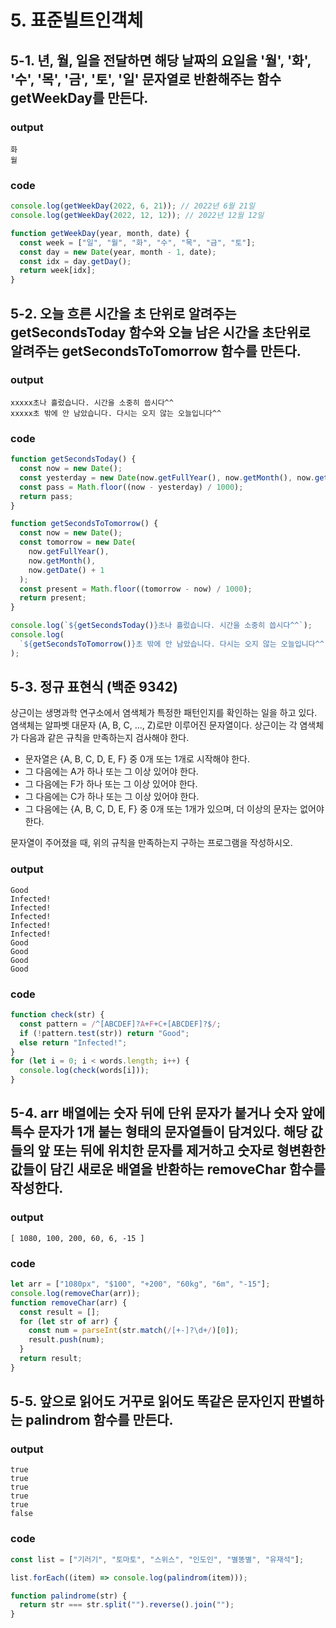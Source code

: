 # 5. 표준빌트인객체

## 5-1. 년, 월, 일을 전달하면 해당 날짜의 요일을 '월', '화', '수', '목', '금', '토', '일' 문자열로 반환해주는 함수 getWeekDay를 만든다.

### output

```
화
월
```

### code

```js
console.log(getWeekDay(2022, 6, 21)); // 2022년 6월 21일
console.log(getWeekDay(2022, 12, 12)); // 2022년 12월 12일

function getWeekDay(year, month, date) {
  const week = ["일", "월", "화", "수", "목", "금", "토"];
  const day = new Date(year, month - 1, date);
  const idx = day.getDay();
  return week[idx];
}
```

## 5-2. 오늘 흐른 시간을 초 단위로 알려주는 getSecondsToday 함수와 오늘 남은 시간을 초단위로 알려주는 getSecondsToTomorrow 함수를 만든다.

### output

```
xxxxx초나 흘렀습니다. 시간을 소중히 씁시다^^
xxxxx초 밖에 안 남았습니다. 다시는 오지 않는 오늘입니다^^
```

### code

```js
function getSecondsToday() {
  const now = new Date();
  const yesterday = new Date(now.getFullYear(), now.getMonth(), now.getDate());
  const pass = Math.floor((now - yesterday) / 1000);
  return pass;
}

function getSecondsToTomorrow() {
  const now = new Date();
  const tomorrow = new Date(
    now.getFullYear(),
    now.getMonth(),
    now.getDate() + 1
  );
  const present = Math.floor((tomorrow - now) / 1000);
  return present;
}

console.log(`${getSecondsToday()}초나 흘렀습니다. 시간을 소중히 씁시다^^`);
console.log(
  `${getSecondsToTomorrow()}초 밖에 안 남았습니다. 다시는 오지 않는 오늘입니다^^`
);
```

## 5-3. 정규 표현식 (백준 9342)

상근이는 생명과학 연구소에서 염색체가 특정한 패턴인지를 확인하는 일을 하고 있다. 염색체는 알파벳 대문자 (A, B, C, ..., Z)로만 이루어진 문자열이다. 상근이는 각 염색체가 다음과 같은 규칙을 만족하는지 검사해야 한다.

- 문자열은 {A, B, C, D, E, F} 중 0개 또는 1개로 시작해야 한다.
- 그 다음에는 A가 하나 또는 그 이상 있어야 한다.
- 그 다음에는 F가 하나 또는 그 이상 있어야 한다.
- 그 다음에는 C가 하나 또는 그 이상 있어야 한다.
- 그 다음에는 {A, B, C, D, E, F} 중 0개 또는 1개가 있으며, 더 이상의 문자는 없어야 한다.

문자열이 주어졌을 때, 위의 규칙을 만족하는지 구하는 프로그램을 작성하시오.

### output

```
Good
Infected!
Infected!
Infected!
Infected!
Infected!
Good
Good
Good
Good
```

### code

```js
function check(str) {
  const pattern = /^[ABCDEF]?A+F+C+[ABCDEF]?$/;
  if (!pattern.test(str)) return "Good";
  else return "Infected!";
}
for (let i = 0; i < words.length; i++) {
  console.log(check(words[i]));
}
```

## 5-4. arr 배열에는 숫자 뒤에 단위 문자가 붙거나 숫자 앞에 특수 문자가 1개 붙는 형태의 문자열들이 담겨있다. 해당 값들의 앞 또는 뒤에 위치한 문자를 제거하고 숫자로 형변환한 값들이 담긴 새로운 배열을 반환하는 removeChar 함수를 작성한다.

### output

```
[ 1080, 100, 200, 60, 6, -15 ]
```

### code

```js
let arr = ["1080px", "$100", "+200", "60kg", "6m", "-15"];
console.log(removeChar(arr));
function removeChar(arr) {
  const result = [];
  for (let str of arr) {
    const num = parseInt(str.match(/[+-]?\d+/)[0]);
    result.push(num);
  }
  return result;
}
```

## 5-5. 앞으로 읽어도 거꾸로 읽어도 똑같은 문자인지 판별하는 palindrom 함수를 만든다.

### output

```
true
true
true
true
true
false
```

### code

```js
const list = ["기러기", "토마토", "스위스", "인도인", "별똥별", "유재석"];

list.forEach((item) => console.log(palindrom(item)));

function palindrome(str) {
  return str === str.split("").reverse().join("");
}
```
